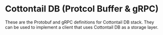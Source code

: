 # Cottontail DB (Protcol Buffer & gRPC)

These are the Protobuf and gRPC definitions for Cottontail DB stack. They can be used to implement a client that uses Cottontail DB as a storage layer.
